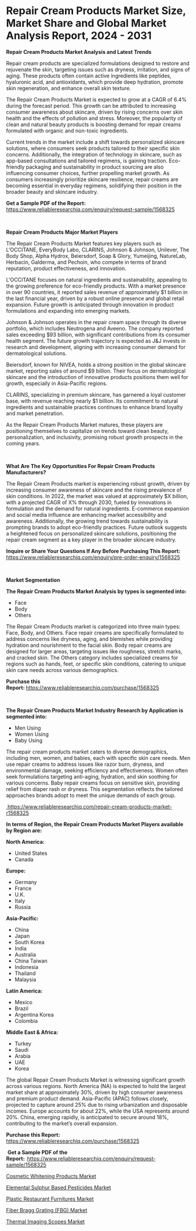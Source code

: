 <p><h1>Repair Cream Products Market Size, Market Share and Global Market Analysis Report, 2024 - 2031</h1></p><p><strong>Repair Cream Products Market Analysis and Latest Trends</strong></p>
<p><p>Repair cream products are specialized formulations designed to restore and rejuvenate the skin, targeting issues such as dryness, irritation, and signs of aging. These products often contain active ingredients like peptides, hyaluronic acid, and antioxidants, which provide deep hydration, promote skin regeneration, and enhance overall skin texture.</p><p>The Repair Cream Products Market is expected to grow at a CAGR of 6.4% during the forecast period. This growth can be attributed to increasing consumer awareness about skincare, driven by rising concerns over skin health and the effects of pollution and stress. Moreover, the popularity of clean and natural beauty products is boosting demand for repair creams formulated with organic and non-toxic ingredients.</p><p>Current trends in the market include a shift towards personalized skincare solutions, where consumers seek products tailored to their specific skin concerns. Additionally, the integration of technology in skincare, such as app-based consultations and tailored regimens, is gaining traction. Eco-friendly packaging and sustainability in product sourcing are also influencing consumer choices, further propelling market growth. As consumers increasingly prioritize skincare resilience, repair creams are becoming essential in everyday regimens, solidifying their position in the broader beauty and skincare industry.</p></p>
<p><strong>Get a Sample PDF of the Report:&nbsp;</strong> <a href="https://www.reliableresearchiq.com/enquiry/request-sample/1568325?utm_campaign=1136&utm_medium=2&utm_source=Github&utm_content=ia&utm_term=14102024&utm_id=repair-cream-products">https://www.reliableresearchiq.com/enquiry/request-sample/1568325</a></p>
<p>&nbsp;</p>
<p><strong>Repair Cream Products Major Market Players</strong></p>
<p><p>The Repair Cream Products Market features key players such as L'OCCITANE, EveryBody Labo, CLARINS, Johnson & Johnson, Unilever, The Body Shop, Alpha Hydrox, Beiersdorf, Soap & Glory, Yumeijing, NatureLab, Herbacin, Galderma, and Pechoin, who compete in terms of brand reputation, product effectiveness, and innovation.</p><p>L'OCCITANE focuses on natural ingredients and sustainability, appealing to the growing preference for eco-friendly products. With a market presence in over 90 countries, it reported sales revenue of approximately $1 billion in the last financial year, driven by a robust online presence and global retail expansion. Future growth is anticipated through innovation in product formulations and expanding into emerging markets.</p><p>Johnson & Johnson operates in the repair cream space through its diverse portfolio, which includes Neutrogena and Aveeno. The company reported sales exceeding $93 billion, with significant contributions from its consumer health segment. The future growth trajectory is expected as J&J invests in research and development, aligning with increasing consumer demand for dermatological solutions.</p><p>Beiersdorf, known for NIVEA, holds a strong position in the global skincare market, reporting sales of around $9 billion. Their focus on dermatological skincare and the introduction of innovative products positions them well for growth, especially in Asia-Pacific regions.</p><p>CLARINS, specializing in premium skincare, has garnered a loyal customer base, with revenue reaching nearly $1 billion. Its commitment to natural ingredients and sustainable practices continues to enhance brand loyalty and market penetration.</p><p>As the Repair Cream Products Market matures, these players are positioning themselves to capitalize on trends toward clean beauty, personalization, and inclusivity, promising robust growth prospects in the coming years.</p></p>
<p>&nbsp;</p>
<p><strong>What Are The Key Opportunities For Repair Cream Products Manufacturers?</strong></p>
<p><p>The Repair Cream Products market is experiencing robust growth, driven by increasing consumer awareness of skincare and the rising prevalence of skin conditions. In 2022, the market was valued at approximately $X billion, with a projected CAGR of X% through 2030, fueled by innovations in formulation and the demand for natural ingredients. E-commerce expansion and social media influence are enhancing market accessibility and awareness. Additionally, the growing trend towards sustainability is prompting brands to adopt eco-friendly practices. Future outlook suggests a heightened focus on personalized skincare solutions, positioning the repair cream segment as a key player in the broader skincare industry.</p></p>
<p><strong>Inquire or Share Your Questions If Any Before Purchasing This Report:</strong> <a href="https://www.reliableresearchiq.com/enquiry/pre-order-enquiry/1568325?utm_campaign=1136&utm_medium=2&utm_source=Github&utm_content=ia&utm_term=14102024&utm_id=repair-cream-products">https://www.reliableresearchiq.com/enquiry/pre-order-enquiry/1568325</a></p>
<p>&nbsp;</p>
<p><strong>Market Segmentation</strong></p>
<p><strong>The Repair Cream Products Market Analysis by types is segmented into:</strong></p>
<p><ul><li>Face</li><li>Body</li><li>Others</li></ul></p>
<p><p>The Repair Cream Products market is categorized into three main types: Face, Body, and Others. Face repair creams are specifically formulated to address concerns like dryness, aging, and blemishes while providing hydration and nourishment to the facial skin. Body repair creams are designed for larger areas, targeting issues like roughness, stretch marks, and cracked skin. The Others category includes specialized creams for regions such as hands, feet, or specific skin conditions, catering to unique skin care needs across various demographics.</p></p>
<p><strong>Purchase this Report:&nbsp;</strong><a href="https://www.reliableresearchiq.com/purchase/1568325?utm_campaign=1136&utm_medium=2&utm_source=Github&utm_content=ia&utm_term=14102024&utm_id=repair-cream-products">https://www.reliableresearchiq.com/purchase/1568325</a></p>
<p>&nbsp;</p>
<p><strong>The Repair Cream Products Market Industry Research by Application is segmented into:</strong></p>
<p><ul><li>Men Using</li><li>Women Using</li><li>Baby Using</li></ul></p>
<p><p>The repair cream products market caters to diverse demographics, including men, women, and babies, each with specific skin care needs. Men use repair creams to address issues like razor burn, dryness, and environmental damage, seeking efficiency and effectiveness. Women often seek formulations targeting anti-aging, hydration, and skin soothing for various concerns. Baby repair creams focus on sensitive skin, providing relief from diaper rash or dryness. This segmentation reflects the tailored approaches brands adopt to meet the unique demands of each group.</p></p>
<p><a href="https://www.reliableresearchiq.com/repair-cream-products-market-r1568325?utm_campaign=1136&utm_medium=2&utm_source=Github&utm_content=ia&utm_term=14102024&utm_id=repair-cream-products">&nbsp;https://www.reliableresearchiq.com/repair-cream-products-market-r1568325</a></p>
<p><strong>In terms of Region, the Repair Cream Products Market Players available by Region are:</strong></p>
<p>
    <p> <strong> North America: </strong>
        <ul>
            <li>United States</li>
            <li>Canada</li>
        </ul>
        </p> 
    <p> <strong> Europe: </strong>
        <ul>
            <li>Germany</li>
            <li>France</li>
            <li>U.K.</li>
            <li>Italy</li>
            <li>Russia</li>
        </ul>
        </p> 
    <p> <strong> Asia-Pacific: </strong>
        <ul>
            <li>China</li>
            <li>Japan</li>
            <li>South Korea</li>
            <li>India</li>
            <li>Australia</li>
            <li>China Taiwan</li>
            <li>Indonesia</li>
            <li>Thailand</li>
            <li>Malaysia</li>
        </ul>
        </p> 
    <p> <strong> Latin America: </strong>
        <ul>
            <li>Mexico</li>
            <li>Brazil</li>
            <li>Argentina Korea</li>
            <li>Colombia</li>
        </ul>
        </p> 
    <p> <strong> Middle East & Africa: </strong>
        <ul>
            <li>Turkey</li>
            <li>Saudi</li>
            <li>Arabia</li>
            <li>UAE</li>
            <li>Korea</li>
        </ul>
    </p>
    </p>
<p><p>The global Repair Cream Products Market is witnessing significant growth across various regions. North America (NA) is expected to hold the largest market share at approximately 30%, driven by high consumer awareness and premium product demand. Asia-Pacific (APAC) follows closely, projected to capture around 25% due to rising urbanization and disposable incomes. Europe accounts for about 22%, while the USA represents around 20%. China, emerging rapidly, is anticipated to secure around 18%, contributing to the market’s overall expansion.</p></p>
<p><strong>Purchase this Report: </strong><a href="https://www.reliableresearchiq.com/purchase/1568325?utm_campaign=1136&utm_medium=2&utm_source=Github&utm_content=ia&utm_term=14102024&utm_id=repair-cream-products">https://www.reliableresearchiq.com/purchase/1568325</a></p>
<p>&nbsp;<strong>Get a Sample PDF of the Report:&nbsp;&nbsp;</strong><a href="https://www.reliableresearchiq.com/enquiry/request-sample/1568325?utm_campaign=1136&utm_medium=2&utm_source=Github&utm_content=ia&utm_term=14102024&utm_id=repair-cream-products">https://www.reliableresearchiq.com/enquiry/request-sample/1568325</a></p>
<p><strong></strong></p>
<p><p><a href="https://github.com/lavenaz9fufin/Market-Research-Report-List-1/blob/main/cosmetic-whitening-products-market.md?utm_campaign=1136&utm_medium=2&utm_source=Github&utm_content=ia&utm_term=14102024&utm_id=repair-cream-products">Cosmetic Whitening Products Market</a></p><p><a href="https://www.linkedin.com/pulse/pioneering-growth-analyzing-global-elemental-sulphur-based-pesticides-7oyac?trk=public_post_embed_feed-article-content&utm_campaign=1136&utm_medium=2&utm_source=Github&utm_content=ia&utm_term=14102024&utm_id=repair-cream-products">Elemental Sulphur Based Pesticides Market</a></p><p><a href="https://github.com/tewellnudorennk/Market-Research-Report-List-1/blob/main/plastic-restaurant-furnitures-market.md?utm_campaign=1136&utm_medium=2&utm_source=Github&utm_content=ia&utm_term=14102024&utm_id=repair-cream-products">Plastic Restaurant Furnitures Market</a></p><p><a href="https://www.linkedin.com/pulse/regulatory-landscape-its-influence-global-fiber-bragg-grating-uk0xf?trk=public_post_embed_feed-article-content&utm_campaign=1136&utm_medium=2&utm_source=Github&utm_content=ia&utm_term=14102024&utm_id=repair-cream-products">Fiber Bragg Grating (FBG) Market</a></p><p><a href="https://www.linkedin.com/pulse/comprehensive-thermal-imaging-scopes-market-report-regional-analysis-pmfac?trk=public_post_embed_feed-article-content&utm_campaign=1136&utm_medium=2&utm_source=Github&utm_content=ia&utm_term=14102024&utm_id=repair-cream-products">Thermal Imaging Scopes Market</a></p></p>